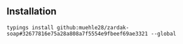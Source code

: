 ## Installation

`typings install github:muehle28/zardak-soap#32677816e75a28a808a7f5554e9fbeef69ae3321 --global`
